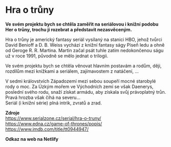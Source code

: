 # Hra o trůny

**Ve svém projektu bych se chtěla zaměřit na seriálovou i knižní podobu Her o trůny, trochu ji rozebrat a představit nezasvěceným.**


Hra o trůny je americký fantasy seriál vysílaný na stanici HBO, jehož tvůrci David Benioff a D. B. Weiss vychází z knižní fantasy ságy Píseň ledu a ohně od Geroge R. R. Martina. Martin začal psát tuhle zatím nedokončenou ságu už v roce 1991, původně se mělo jednat o trilogii. 


Ve svém projektu bych se chtěla věnovat hlavním postavám a rodům, ději, rozdílům mezi knížkami a seriálem, zajímavostem z natáčení, ...


V sedmi královstvích Západozemí mezi sebou soupeří mocné starobylé rody o moc. Za Úzkým mořem ve Východních zemí se však Daenerys, poslední svého rodu, snaží získat armádu, aby získala svůj právoplatný trůn. Pravá hrozba však číhá na severu...  
Seriál (i knižní série) plná intrik, zvratů a zrad. 

**Zdroje**   
https://www.serialzone.cz/serial/hra-o-truny/   
https://www.edna.cz/game-of-thrones/popis/  
https://www.imdb.com/title/tt0944947/


**Odkaz na web na Netlify**
